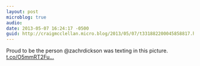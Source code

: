 ```yaml
---
layout: post
microblog: true
audio: 
date: 2013-05-07 16:24:17 -0500
guid: http://craigmcclellan.micro.blog/2013/05/07/t331882200045858817.html
---
```

Proud to be the person @zachrdickson was texting in this picture. [t.co/O5mmRT2Fu...](http://t.co/O5mmRT2Fu2)
